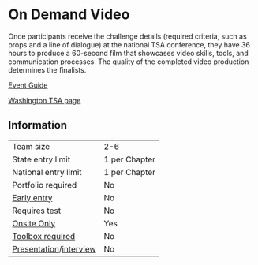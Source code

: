 # On Demand Video

Once participants receive the challenge details (required
criteria, such as props and a line of dialogue) at the national
TSA conference, they have 36 hours to produce a 60-second
film that showcases video skills, tools, and communication
processes. The quality of the completed video production
determines the finalists.

[Event Guide](https://lwsd.sharepoint.com/:b:/r/sites/GR-JHS-TechnologyStudentAssociation-SCA/Shared%20Documents/23-24/Competition/Event%20Guides/HS%20-%20On%20Demand%20Video.pdf)

[Washington TSA page](https://www.washingtontsa.org/high-school-events/on-demand-video)

## Information

|                                              |               |
| -------------------------------------------- | ------------- |
| Team size                                    | 2-6           |
| State entry limit                            | 1 per Chapter |
| National entry limit                         | 1 per Chapter |
| Portfolio required                           | No            |
| [Early entry](/#terms)                       | No            |
| Requires test                                | No            |
| [Onsite Only](/#terms)                       | Yes           |
| [Toolbox required](/#terms)                  | No            |
| [Presentation](/#terms)/[interview](/#terms) | No            |
